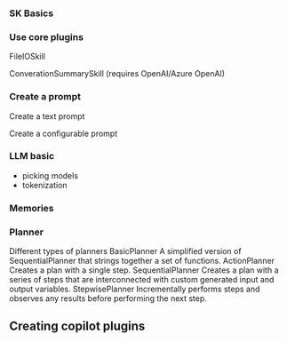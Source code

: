 ### SK Basics

### Use core plugins

FileIOSkill

ConverationSummarySkill (requires OpenAI/Azure OpenAI)

### Create a prompt

Create a text prompt

Create a configurable prompt

### LLM basic

- picking models
- tokenization

### Memories

### Planner

Different types of planners
BasicPlanner 	A simplified version of SequentialPlanner that strings together a set of functions.
ActionPlanner 	Creates a plan with a single step.
SequentialPlanner 	Creates a plan with a series of steps that are interconnected with custom generated input and output variables.
StepwisePlanner 	Incrementally performs steps and observes any results before performing the next step.

## Creating copilot plugins